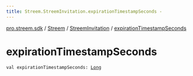 ```yaml
---
title: Streem.StreemInvitation.expirationTimestampSeconds - 
---
```


[pro.streem.sdk](../../index.html) / [Streem](../index.html) / [StreemInvitation](index.html) / [expirationTimestampSeconds](./expiration-timestamp-seconds.html)

# expirationTimestampSeconds

`val expirationTimestampSeconds: `[`Long`](https://kotlinlang.org/api/latest/jvm/stdlib/kotlin/-long/index.html)